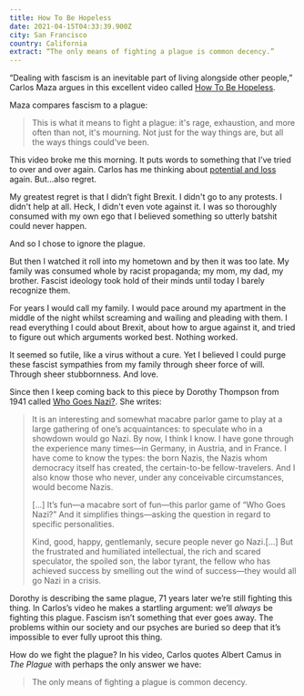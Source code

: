 ```yaml
---
title: How To Be Hopeless
date: 2021-04-15T04:33:39.900Z
city: San Francisco
country: California
extract: “The only means of fighting a plague is common decency.”
---
```

“Dealing with fascism is an inevitable part of living alongside other people,” Carlos Maza argues in this excellent video called [How To Be Hopeless](https://www.youtube.com/watch?v=iJaE_BvLK6U). 

Maza compares fascism to a plague:

> This is what it means to fight a plague: it's rage, exhaustion, and more often than not, it's mourning. Not just for the way things are, but all the ways things could've been.

This video broke me this morning. It puts words to something that I’ve tried to over and over again. Carlos has me thinking about [potential and loss](https://www.robinrendle.com/notes/potential-and-loss) again. But...also regret.

My greatest regret is that I didn’t fight Brexit. I didn't go to any protests. I didn't help at all. Heck, I didn't even vote against it. I was so thoroughly consumed with my own ego that I believed something so utterly batshit could never happen. 

And so I chose to ignore the plague.

But then I watched it roll into my hometown and by then it was too late. My family was consumed whole by racist propaganda; my mom, my dad, my brother. Fascist ideology took hold of their minds until today I barely recognize them.

For years I would call my family. I would pace around my apartment in the middle of the night whilst screaming and wailing and pleading with them. I read everything I could about Brexit, about how to argue against it, and tried to figure out which arguments worked best. Nothing worked.

It seemed so futile, like a virus without a cure. Yet I believed I could purge these fascist sympathies from my family through sheer force of will. Through sheer stubbornness. And love.

Since then I keep coming back to this piece by Dorothy Thompson from 1941 called [Who Goes Nazi?](https://harpers.org/archive/1941/08/who-goes-nazi/). She writes:

> It is an interesting and somewhat macabre parlor game to play at a large gathering of one’s acquaintances: to speculate who in a showdown would go Nazi. By now, I think I know. I have gone through the experience many times—in Germany, in Austria, and in France. I have come to know the types: the born Nazis, the Nazis whom democracy itself has created, the certain-to-be fellow-travelers. And I also know those who never, under any conceivable circumstances, would become Nazis.
>
> [...] It’s fun—a macabre sort of fun—this parlor game of “Who Goes Nazi?” And it simplifies things—asking the question in regard to specific personalities.
> 
> Kind, good, happy, gentlemanly, secure people never go Nazi.[...] But the frustrated and humiliated intellectual, the rich and scared speculator, the spoiled son, the labor tyrant, the fellow who has achieved success by smelling out the wind of success—they would all go Nazi in a crisis.

Dorothy is describing the same plague, 71 years later we’re still fighting this thing. In Carlos’s video he makes a startling argument: we’ll _always_ be fighting this plague. Fascism isn’t something that ever goes away. The problems within our society and our psyches are buried so deep that it’s impossible to ever fully uproot this thing.

How do we fight the plague? In his video, Carlos quotes Albert Camus in _The Plague_ with perhaps the only answer we have:

> The only means of fighting a plague is common decency.

